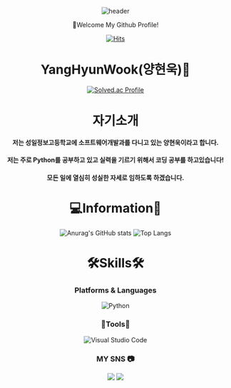 <div align="center">
  
  ![header](https://capsule-render.vercel.app/api?type=cylinder&color=BEF781&height=150&section=header&text=WELCOME&fontColor=ffffff&fontSize=70&animation=fadeIn&fontAlignY=55)
</a>
</div>

<div align=center>
👋Welcome My Github Profile!
 
<div align=center>
 
[![Hits](https://hits.seeyoufarm.com/api/count/incr/badge.svg?url=https%3A%2F%2Fgithub.com%2Fbadapiri&count_bg=%23010101&title_bg=%237C7A7A&icon=&icon_color=%23E7E7E7&title=hits&edge_flat=false)](https://hits.seeyoufarm.com)
</div>

<div align=center>
 
# YangHyunWook(양현욱)🤗
[![Solved.ac Profile](http://mazassumnida.wtf/api/v2/generate_badge?boj=badapiri1004)](https://solved.ac/badapiri1004/)

# 자기소개<br>
<h4> 저는 성일정보고등학교에 소프트웨어개발과를 다니고 있는 양현욱이라고 합니다.</h4>
<h4> 저는 주로 Python를 공부하고 있고 실력을 기르기 위해서 코딩 공부를 하고있습니다!</h4>
<h4> 모든 일에 열심히 성실한 자세로 임하도록 하겠습니다.</h4>

# 💻Information💾<br>
![Anurag's GitHub stats](https://github-readme-stats.vercel.app/api?username=badapiri&show_icons=true&theme=radical)
![Top Langs](https://github-readme-stats.vercel.app/api/top-langs/?username=badapiri&layout=compact&theme=tokyonight)
# 🛠Skills🛠<br>
### Platforms & Languages
![Python](https://img.shields.io/badge/Python-3776AB.svg?&style=for-the-badge&logo=Python&logoColor=white)

### 🔧Tools🔨<br>
![Visual Studio Code](https://img.shields.io/badge/Visual%20Studio%20Code-007ACC.svg?&style=for-the-badge&logo=Visual%20Studio%20Code&logoColor=white)

### MY SNS 📷<br>
<a href="https://www.facebook.com/profile.php?id=100015477844487" target="_blank"><img src="https://img.shields.io/badge/양현욱-1877F2?style=flat-square&logo=Facebook&logoColor=white"/></a>
<a href="https://www.instagram.com/badapiri50/" target="_blank"><img src="https://img.shields.io/badge/@badapiri50-E4405F?style=flat-square&logo=instagram&logoColor=white"/></a>
